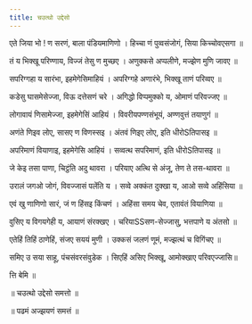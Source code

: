 ```yaml
---
title: चउत्थो उद्देसो
---
```


एते जिया भो ! ण सरणं, बाला पंडियमाणिणो ।
हिच्चा णं पुव्वसंजोगं, सिया किच्चोवएसगा ॥

तं य भिक्‍खू परिण्णाय, विज्जं तेसु ण मुच्छए ।
अणुक्कसे अप्पलीणे, मज्झेण मुणि जावए ॥

सपरिग्गहा य सारंभा, इहमेगेसिमाहियं ।
अपरिग्गहे अणारंभे, भिक्खू ताणं परिव्वए ॥

कडेसु घासमेसेज्जा, विऊ दत्तेसणं चरे ।
अगिद्धो विप्पमुक्को य, ओमाणं परिवज्जए ॥

लोगावायं णिसामेज्जा, इहमेगेसिं आहियं ।
विवरीयपण्णसंभूयं, अण्णवुत्तं तयाणुगं ॥

अणंते णिइव लोए, सासए ण विणस्सइ ।
अंतवं णिइए लोए, इति धीरोSतिपासइ ॥

अपरिमाणं वियाणाइ, इहमेगेसि आहियं ।
सव्वत्थ सपरिमाणं, इति धीरोSतिपासइ ॥

जे केइ तसा पाणा, चिट्ठंति अदु थावरा ।
परियाए अत्थि से अंजू, तेण ते तस-थावरा ॥

उरालं जगओ जोगं, विवज्जासं पलेंति य ।
सव्वे अक्कंत दुक्खा य, आओ सव्वे अहिंसिया ॥

एवं खु णाणिणो सारं, जं ण हिंसइ किंचणं ।
अहिंसा समय चेव, एतावंतं वियाणिया ॥

वुसिए य विगयगेही य, आयाणं संरक्खए ।
चरियाSSसण-सेज्जासु, भत्तपाणे य अंतसो ॥

एतेहिं तिहिं ठाणेहिं, संजए सययं मुणी ।
उक्कसं जलणं णूमं, मज्झत्थं च विगिंचए ॥

समिए उ सया साहू, पंचसंवरसंवुडेक ।
सिएहिं असिए भिक्खू, आमोक्‍खाए परिवएज्जासि॥ 

त्ति बेमि ॥

॥ चउत्थो उद्देसो समत्तो ॥

॥ पढमं अज्झयणं समत्तं ॥